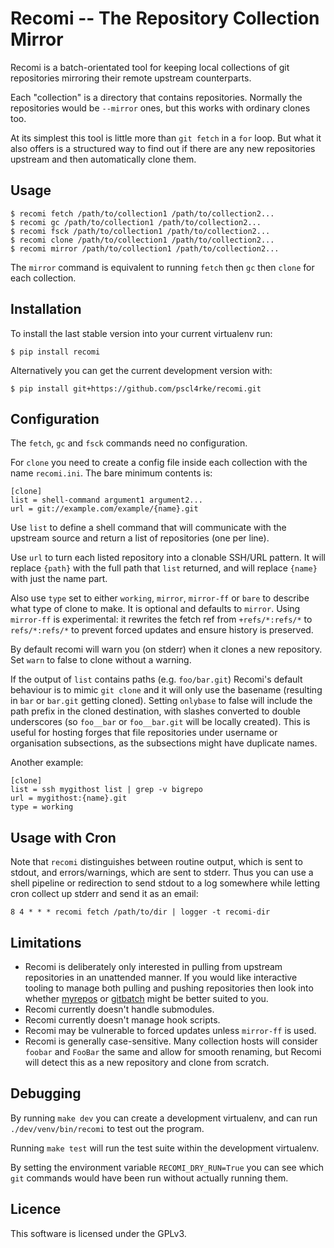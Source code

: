
# Recomi -- The Repository Collection Mirror

Recomi is a
batch-orientated tool for keeping local collections of git repositories
mirroring their remote upstream counterparts.

Each "collection" is a directory that contains repositories.
Normally the repositories would be `--mirror` ones,
but this works with ordinary clones too.

At its simplest this tool is little more than `git fetch` in a `for` loop.
But what it also offers is a structured way to find out if there are any
new repositories upstream and then automatically clone them.

## Usage

    $ recomi fetch /path/to/collection1 /path/to/collection2...
    $ recomi gc /path/to/collection1 /path/to/collection2...
    $ recomi fsck /path/to/collection1 /path/to/collection2...
    $ recomi clone /path/to/collection1 /path/to/collection2...
    $ recomi mirror /path/to/collection1 /path/to/collection2...

The `mirror` command is equivalent to running `fetch` then `gc` then
`clone` for each collection.

## Installation

To install the last stable version into your current virtualenv run:

    $ pip install recomi

Alternatively you can get the current development version with:

    $ pip install git+https://github.com/pscl4rke/recomi.git

## Configuration

The `fetch`, `gc` and `fsck` commands need no configuration.

For `clone` you need to create a config file inside each collection
with the name `recomi.ini`.
The bare minimum contents is:

    [clone]
    list = shell-command argument1 argument2...
    url = git://example.com/example/{name}.git

Use `list` to define a shell command that will communicate with the upstream
source and return a list of repositories (one per line).

Use `url` to turn each listed repository into a clonable SSH/URL pattern.
It will replace `{path}` with the full path that `list` returned,
and will replace `{name}` with just the name part.

Also use `type` set to either `working`, `mirror`, `mirror-ff` or `bare` to describe
what type of clone to make.
It is optional and defaults to `mirror`.
Using `mirror-ff` is experimental: it rewrites the fetch ref from `+refs/*:refs/*`
to `refs/*:refs/*` to prevent forced updates and ensure history is preserved.

By default recomi will warn you (on stderr) when it clones a new repository.
Set `warn` to false to clone without a warning.

If the output of `list` contains paths
(e.g. `foo/bar.git`)
Recomi's default behaviour is to mimic `git clone`
and it will only use the basename
(resulting in `bar` or `bar.git` getting cloned).
Setting `onlybase` to false will include the path prefix
in the cloned destination,
with slashes converted to double underscores
(so `foo__bar` or `foo__bar.git` will be locally created).
This is useful for hosting forges that file repositories
under username or organisation subsections,
as the subsections might have duplicate names.

Another example:

    [clone]
    list = ssh mygithost list | grep -v bigrepo
    url = mygithost:{name}.git
    type = working

## Usage with Cron

Note that `recomi` distinguishes between routine output,
which is sent to stdout,
and errors/warnings,
which are sent to stderr.
Thus you can use a shell pipeline or redirection to send stdout to
a log somewhere while letting cron collect up stderr and send it as
an email:

    8 4 * * * recomi fetch /path/to/dir | logger -t recomi-dir

## Limitations

* Recomi is deliberately only interested in pulling from upstream repositories
in an unattended manner.
If you would like interactive tooling to manage both pulling and pushing repositories
then look into whether
[myrepos](https://myrepos.branchable.com/)
or [gitbatch](https://github.com/isacikgoz/gitbatch)
might be better suited to you.
* Recomi currently doesn't handle submodules.
* Recomi currently doesn't manage hook scripts.
* Recomi may be vulnerable to forced updates unless `mirror-ff` is used.
* Recomi is generally case-sensitive.
Many collection hosts will consider `foobar` and `FooBar` the same
and allow for smooth renaming,
but Recomi will detect this as a new repository and clone from scratch.

## Debugging

By running `make dev` you can create a development virtualenv,
and can run `./dev/venv/bin/recomi` to test out the program.

Running `make test` will run the test suite within the development
virtualenv.

By setting the environment variable `RECOMI_DRY_RUN=True` you can see which
`git` commands would have been run without actually running them.

## Licence

This software is licensed under the GPLv3.
